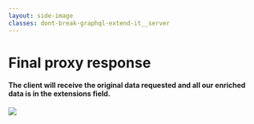 ```yaml
---
layout: side-image
classes: dont-break-graphql-extend-it__server
---
```


<main class="flex flex-col">
  <h1>Final proxy response</h1>
  <h4 class="flex-1">The client will receive the original data requested and all our enriched data is in the extensions field.</h4>
</main>

<img src="/dont-break-graphql-extend-it/response-2.png" class="side"/>
